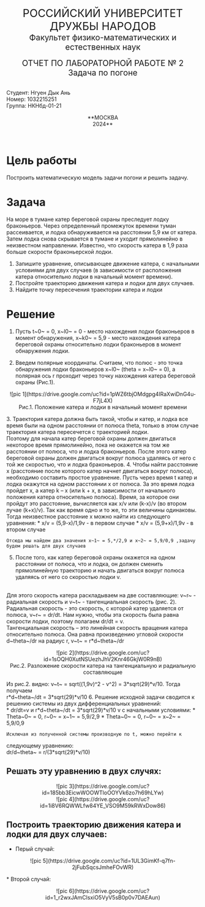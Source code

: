 <p align="center">
<span style="font-size:2em;">РОССИЙСКИЙ УНИВЕРСИТЕТ ДРУЖБЫ НАРОДОВ</span>
<br>
<span style="font-size:1.5em;">Факультет физико-математических и естественных наук</span>
<br><br>
<span style="font-size:1.5em;">ОТЧЕТ ПО ЛАБОРАТОРНОЙ РАБОТЕ № 2</span>
<br>
<span style="font-size:1.5em;">Задача по погоне</span>
</p>
<br>
Студент: Нгуен Дык Ань<br>
Номер: 1032215251<br>
Группа: НКНбд-01-21<br>
<p align="center">
<span style="font-size:1em;">**МОСКВА<br>2024**</span>
</p>
<br>

# Цель работы
Построить математическую модель задачи погони и решить задачу.

# Задача
На море в тумане катер береговой охраны преследует лодку браконьеров. Через определенный промежуток времени туман рассеивается, и лодка обнаруживается на расстоянии 5,9 км от катера. Затем лодка снова скрывается в тумане и уходит прямолинейно в неизвестном направлении. Известно, что скорость катера в 1,9 раза больше скорости браконьерской лодки.

1. Запишите уравнение, описывающее движение катера, с начальными условиями для двух случаев (в зависимости от расположения катера относительно лодки в начальный момент времени).
2. Постройте траекторию движения катера и лодки для двух случаев.
3. Найдите точку пересечения траектории катера и лодки

# Решение
1. Пусть t~0~ = 0, x~l0~ = 0 - место нахождения лодки браконьеров в момент обнаружения,
 x~k0~ = 5,9 - место нахождения катера береговой охраны относительно лодки браконьеров в 
момент обнаружения лодки.

2. Введем полярные координаты. Считаем, что полюс - это точка обнаружения лодки 
браконьеров x~l0~ (theta = x~l0~ = 0), а полярная ось r проходит через точку 
нахождения катера береговой охраны (Рис.1).
<p align="center">![pic 1](https://drive.google.com/uc?id=1pWZ6tbjOMdgpg4IRaXwiDnG4u-F7jL4X)
<br>
Рис.1. Положение катера и лодки в начальный момент времени
</p>
3. Траектория катера должна быть такой, чтобы и катер, и лодка все время были на одном
 расстоянии от полюса theta, только в этом случае траектория катера пересечется с 
траекторией лодки.
<br>
Поэтому для начала катер береговой охраны должен двигаться некоторое время прямолинейно, пока не окажется на том же расстоянии от полюса, что и лодка браконьеров. После этого катер береговой охраны должен двигаться вокруг полюса удаляясь от него с той же скоростью, что и лодка браконьеров.
4. Чтобы найти расстояние x (расстояние после которого катер начнет двигаться вокруг полюса), необходимо составить простое уравнение. Пусть через время t катер и лодка окажутся на одном расстоянии x от полюса. За это время лодка пройдет x, а катер k – x (или k + x, в зависимости от начального положения катера относительно полюса). Время, за которое они пройдут это расстояние, вычисляется как x/v или (k-x)/v (во втором лучае (k+x)/v). Так как время одно и то же, то эти величины одинаковы. Тогда неизвестное расстояние x можно найти из следующего уравнения:
	* x/v = (5,9-x)/1,9v - в первом случае
	* x/v = (5,9+x)/1,9v - в втором случае
<br>

	Отсюда мы найдем два значения x~1~ = 5,*/2,9 и x~2~ = 5,9/0,9 ,задачу будем решать для двух случаев
5. После того, как катер береговой охраны окажется на одном расстоянии от полюса, что и лодка, он должен сменить прямолинейную траекторию и начать двигаться вокруг полюса удаляясь от него со скоростью лодки v.
<br>
Для этого скорость катера раскладываем на две составляющие: v~r~ - радиальная скорость и
v~t~ - тангенциальная скорость (рис. 2). Радиальная скорость - это скорость, с которой катер удаляется от полюса,
 v~r~ = dr/dt. Нам нужно, чтобы эта скорость была равна скорости лодки, поэтому полагаем
dr/dt = v.
<br>
Тангенциальная скорость – это линейная скорость вращения катера относительно полюса. Она равна произведению угловой скорости
d~theta~/dr на радиус r, v~t~ = r*d~theta~/dr
<p align="center">![pic 2](https://drive.google.com/uc?id=1sOQH0XutNSUezhJhV2Knr46GkjW0R9nB)
<br>
Рис.2. Разложение скорости катера на тангенциальную и радиальную составляющие
</p>
Из рис.2. видно: v~t~ = sqrt((1,9v)^2 - v^2) = 3*sqrt(29)*v/10. Тогда получаем<br>
r*d~theta~/dt = 3*sqrt(29)*v/10
6. Решение исходной задачи сводится к решению системы из двух
дифференциальных уравнений: <br>
	* dr/dt=v и r*d~theta~/dt = 3*sqrt(29)*v/10 v с начальными условиями:
		* Theta~0~ = 0, r~0~ = x~1~ = 5,9/2,9
		* Theta~0~ = 0, r~0~ = x~2~ = 5,9/0,9

	Исключая из полученной системы производную по t, можно перейти к
следующему уравнению:<br>
dr/d~theta~ = r/(3*sqrt(29)*v/10)

## Решать эту уравнению в двух случях:
<p align="center">![pic 3](https://drive.google.com/uc?id=185bb3EicwWOOWTloOOYVk6zo7h69hLYw)
<br>
![pic 4](https://drive.google.com/uc?id=1i8V6RQWWLfw84YE_VSO9M59kRWxDow86)
</p>

## Построить траекторию движения катера и лодки для двух случаев:
* Перый случай:
<p align="center">![pic 5](https://drive.google.com/uc?id=1UL3GimKf-q7fn-2jFubSqcsJmheFOvWR)
</p>
* Второй случай:
<p align="center">![pic 6](https://drive.google.com/uc?id=1_r2wxJAmClsxiO5VyV5sB0p0v7DAEAun)
</p>









